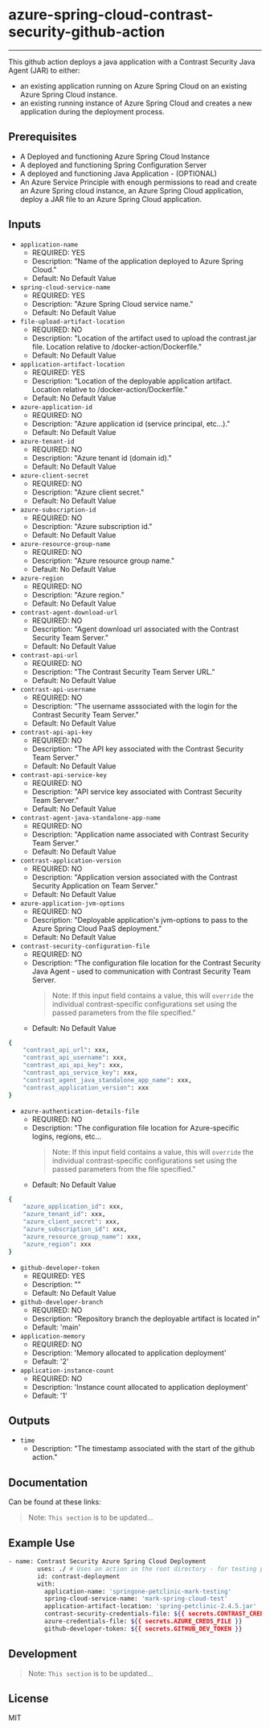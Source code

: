 # azure-spring-cloud-contrast-security-github-action

<hr />

This github action deploys a java application with a Contrast Security Java Agent (JAR) to either:
- an existing application running on Azure Spring Cloud on an existing Azure Spring Cloud instance.
- an existing running instance of Azure Spring Cloud and creates a new application during the deployment process.

## Prerequisites

- A Deployed and functioning Azure Spring Cloud Instance
- A deployed and functioning Spring Configuration Server
- A deployed and functioning Java Application - (OPTIONAL)
- An Azure Service Principle with enough permissions to read and create an Azure Spring cloud instance, an Azure Spring Cloud application, deploy a JAR file to an Azure Spring Cloud application. 

## Inputs
- `application-name`
  - REQUIRED: YES
  - Description: "Name of the application deployed to Azure Spring Cloud."
  - Default: No Default Value
- `spring-cloud-service-name`
  - REQUIRED: YES
  - Description: "Azure Spring Cloud service name."
  - Default: No Default Value
- `file-upload-artifact-location`
  - REQUIRED: NO
  - Description: "Location of the artifact used to upload the contrast.jar file. Location relative to /docker-action/Dockerfile."
  - Default: No Default Value
- `application-artifact-location`
  - REQUIRED: YES
  - Description: "Location of the deployable application artifact. Location relative to /docker-action/Dockerfile."
  - Default: No Default Value
- `azure-application-id`
  - REQUIRED: NO
  - Description: "Azure application id (service principal, etc...)."
  - Default: No Default Value
- `azure-tenant-id`
  - REQUIRED: NO
  - Description: "Azure tenant id (domain id)."
  - Default: No Default Value
- `azure-client-secret`
  - REQUIRED: NO
  - Description: "Azure client secret."
  - Default: No Default Value
- `azure-subscription-id`
  - REQUIRED: NO
  - Description: "Azure subscription id."
  - Default: No Default Value
- `azure-resource-group-name`
  - REQUIRED: NO
  - Description: "Azure resource group name."
  - Default: No Default Value
- `azure-region`
  - REQUIRED: NO
  - Description: "Azure region."
  - Default: No Default Value
- `contrast-agent-download-url`
  - REQUIRED: NO
  - Description: "Agent download url associated with the Contrast Security Team Server."
  - Default: No Default Value
- `contrast-api-url`
  - REQUIRED: NO
  - Description: "The Contrast Security Team Server URL."
  - Default: No Default Value
- `contrast-api-username`
  - REQUIRED: NO
  - Description: "The username asssociated with the login for the Contrast Security Team Server."
  - Default: No Default Value
- `contrast-api-api-key`
  - REQUIRED: NO
  - Description: "The API key associated with the Contrast Security Team Server."
  - Default: No Default Value
- `contrast-api-service-key`
  - REQUIRED: NO
  - Description: "API service key associated with Contrast Security Team Server."
  - Default: No Default Value
- `contrast-agent-java-standalone-app-name`
  - REQUIRED: NO
  - Description: "Application name associated with Contrast Security Team Server."
  - Default: No Default Value
- `contrast-application-version`
  - REQUIRED: NO
  - Description: "Application version associated with the Contrast Security Application on Team Server."
  - Default: No Default Value
- `azure-application-jvm-options`
  - REQUIRED: NO
  - Description: "Deployable application's jvm-options to pass to the Azure Spring Cloud PaaS deployment."
  - Default: No Default Value
- `contrast-security-configuration-file`
  - REQUIRED: NO
  - Description: "The configuration file location for the Contrast Security Java Agent - used to communication with Contrast Security Team Server. 
    > Note: If this input field contains a value, this will `override` the individual contrast-specific configurations set using the passed parameters from the file specified."
  - Default: No Default Value

```sh
{
    "contrast_api_url": xxx,
    "contrast_api_username": xxx,
    "contrast_api_api_key": xxx,
    "contrast_api_service_key": xxx,
    "contrast_agent_java_standalone_app_name": xxx,
    "contrast_application_version": xxx
}
```

- `azure-authentication-details-file`
  - REQUIRED: NO
  - Description: "The configuration file location for Azure-specific logins, regions, etc...
    > Note: If this input field contains a value, this will `override` the individual contrast-specific configurations set using the passed parameters from the file specified."
  - Default: No Default Value

```sh
{
    "azure_application_id": xxx,
    "azure_tenant_id": xxx,
    "azure_client_secret": xxx,
    "azure_subscription_id": xxx,
    "azure_resource_group_name": xxx,
    "azure_region": xxx
}
```
- `github-developer-token`
  - REQUIRED: YES
  - Description: ""
  - Default: No Default Value
- `github-developer-branch`
  - REQUIRED: NO
  - Description: "Repository branch the deployable artifact is located in"
  - Default: 'main'
- `application-memory`
  - REQUIRED: NO
  - Description: 'Memory allocated to application deployment'
  - Default: '2'
- `application-instance-count`
  - REQUIRED: NO
  - Description: 'Instance count allocated to application deployment'
  - Default: '1'  
## Outputs

- `time`
  - Description: "The timestamp associated with the start of the github action."

## Documentation

Can be found at these links:

> Note: `This section` is to be updated...

## Example Use

```sh
- name: Contrast Security Azure Spring Cloud Deployment
        uses: ./ # Uses an action in the root directory - for testing purposes
        id: contrast-deployment
        with:
          application-name: 'springone-petclinic-mark-testing'
          spring-cloud-service-name: 'mark-spring-cloud-test'
          application-artifact-location: 'spring-petclinic-2.4.5.jar'
          contrast-security-credentials-file: ${{ secrets.CONTRAST_CREDS_FILE }}
          azure-credentials-file: ${{ secrets.AZURE_CREDS_FILE }}
          github-developer-token: ${{ secrets.GITHUB_DEV_TOKEN }}
```

## Development

> Note: `This section` is to be updated...

## License

MIT
